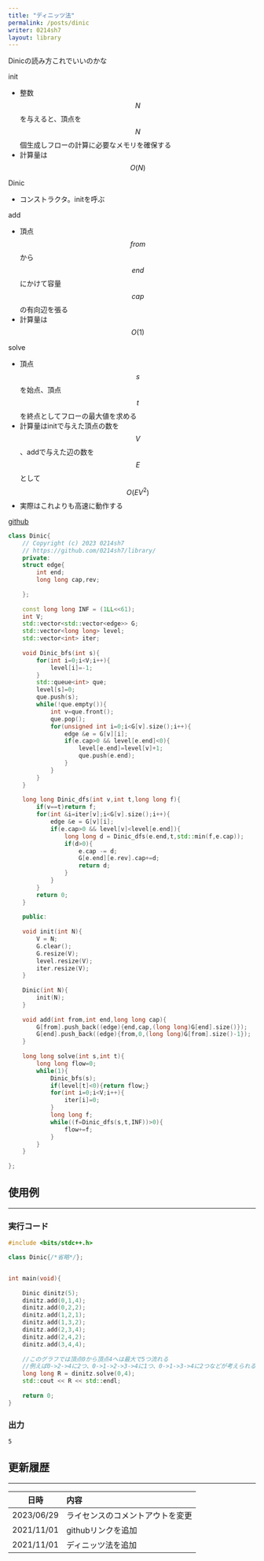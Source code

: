 ```yaml
---
title: "ディニッツ法"
permalink: /posts/dinic
writer: 0214sh7
layout: library
---
```


Dinicの読み方これでいいのかな

init
- 整数$$N$$を与えると、頂点を$$N$$個生成しフローの計算に必要なメモリを確保する
- 計算量は$$Ο(N)$$

Dinic
- コンストラクタ。initを呼ぶ

add
- 頂点$$from$$から$$end$$にかけて容量$$cap$$の有向辺を張る
- 計算量は$$O(1)$$

solve
- 頂点$$s$$を始点、頂点$$t$$を終点としてフローの最大値を求める
- 計算量はinitで与えた頂点の数を$$V$$、addで与えた辺の数を$$E$$として$$Ο(E V^2)$$
- 実際はこれよりも高速に動作する

[github](https://github.com/0214sh7/procon-library/blob/master/algorithm/dinic.cpp)

```cpp
class Dinic{
    // Copyright (c) 2023 0214sh7
    // https://github.com/0214sh7/library/
    private:
    struct edge{
        int end;
        long long cap,rev;
        
    };
    
    const long long INF = (1LL<<61);
    int V;
    std::vector<std::vector<edge>> G;
    std::vector<long long> level;
    std::vector<int> iter;
    
    void Dinic_bfs(int s){
        for(int i=0;i<V;i++){
            level[i]=-1;
        }
        std::queue<int> que;
        level[s]=0;
        que.push(s);
        while(!que.empty()){
            int v=que.front();
            que.pop();
            for(unsigned int i=0;i<G[v].size();i++){
                edge &e = G[v][i];
                if(e.cap>0 && level[e.end]<0){
                    level[e.end]=level[v]+1;
                    que.push(e.end);
                }
            }
        }
    }
    
    long long Dinic_dfs(int v,int t,long long f){
        if(v==t)return f;
        for(int &i=iter[v];i<G[v].size();i++){
            edge &e = G[v][i];
            if(e.cap>0 && level[v]<level[e.end]){
                long long d = Dinic_dfs(e.end,t,std::min(f,e.cap));
                if(d>0){
                    e.cap -= d;
                    G[e.end][e.rev].cap+=d;
                    return d;
                }
            }
        }
        return 0;
    }
    
    public:
    
    void init(int N){
        V = N;
        G.clear();
        G.resize(V);
        level.resize(V);
        iter.resize(V);
    }
    
    Dinic(int N){
        init(N);
    }
    
    void add(int from,int end,long long cap){
        G[from].push_back((edge){end,cap,(long long)G[end].size()});
        G[end].push_back((edge){from,0,(long long)G[from].size()-1});
    }
    
    long long solve(int s,int t){
        long long flow=0;
        while(1){
            Dinic_bfs(s);
            if(level[t]<0){return flow;}
            for(int i=0;i<V;i++){
                iter[i]=0;
            }
            long long f;
            while((f=Dinic_dfs(s,t,INF))>0){
                flow+=f;
            }
        }
    }
    
};
```


## 使用例
***

### 実行コード
```cpp
#include <bits/stdc++.h>

class Dinic{/*省略*/};


int main(void){
    
    Dinic dinitz(5);
    dinitz.add(0,1,4);
    dinitz.add(0,2,2);
    dinitz.add(1,2,1);
    dinitz.add(1,3,2);
    dinitz.add(2,3,4);
    dinitz.add(2,4,2);
    dinitz.add(3,4,4);
    
    //このグラフでは頂点0から頂点4へは最大で5つ流れる
    //例えば0->2->4に2つ、0->1->2->3->4に1つ、0->1->3->4に2つなどが考えられる
    long long R = dinitz.solve(0,4);
    std::cout << R << std::endl;
    
    return 0;
}

```

### 出力
```
5
```


## 更新履歴
***

| 日時 | 内容 |
| :---: | :--- |
| 2023/06/29 | ライセンスのコメントアウトを変更 |
| 2021/11/01 | githubリンクを追加 |
| 2021/11/01 | ディニッツ法を追加 |
